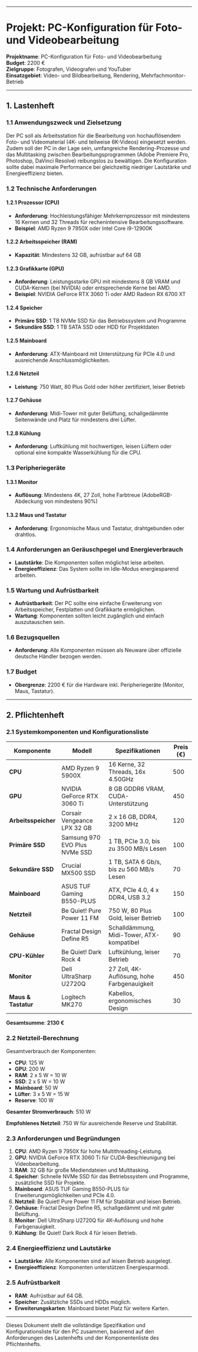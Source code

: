 

---

# **Projekt: PC-Konfiguration für Foto- und Videobearbeitung**

**Projektname**: PC-Konfiguration für Foto- und Videobearbeitung  
**Budget**: 2200 €  
**Zielgruppe**: Fotografen, Videografen und YouTuber  
**Einsatzgebiet**: Video- und Bildbearbeitung, Rendering, Mehrfachmonitor-Betrieb

---

## **1. Lastenheft**

### **1.1 Anwendungszweck und Zielsetzung**

Der PC soll als Arbeitsstation für die Bearbeitung von hochauflösendem Foto- und Videomaterial (4K- und teilweise 6K-Videos) eingesetzt werden. Zudem soll der PC in der Lage sein, umfangreiche Rendering-Prozesse und das Multitasking zwischen Bearbeitungsprogrammen (Adobe Premiere Pro, Photoshop, DaVinci Resolve) reibungslos zu bewältigen. Die Konfiguration sollte dabei maximale Performance bei gleichzeitig niedriger Lautstärke und Energieeffizienz bieten.

### **1.2 Technische Anforderungen**

#### 1.2.1 Prozessor (CPU)
- **Anforderung**: Hochleistungsfähiger Mehrkernprozessor mit mindestens 16 Kernen und 32 Threads für rechenintensive Bearbeitungssoftware.
- **Beispiel**: AMD Ryzen 9 7950X oder Intel Core i9-12900K

#### 1.2.2 Arbeitsspeicher (RAM)
- **Kapazität**: Mindestens 32 GB, aufrüstbar auf 64 GB

#### 1.2.3 Grafikkarte (GPU)
- **Anforderung**: Leistungsstarke GPU mit mindestens 8 GB VRAM und CUDA-Kernen (bei NVIDIA) oder entsprechende Kerne bei AMD.
- **Beispiel**: NVIDIA GeForce RTX 3060 Ti oder AMD Radeon RX 6700 XT

#### 1.2.4 Speicher
- **Primäre SSD**: 1 TB NVMe SSD für das Betriebssystem und Programme
- **Sekundäre SSD**: 1 TB SATA SSD oder HDD für Projektdaten

#### 1.2.5 Mainboard
- **Anforderung**: ATX-Mainboard mit Unterstützung für PCIe 4.0 und ausreichende Anschlussmöglichkeiten.

#### 1.2.6 Netzteil
- **Leistung**: 750 Watt, 80 Plus Gold oder höher zertifiziert, leiser Betrieb

#### 1.2.7 Gehäuse
- **Anforderung**: Midi-Tower mit guter Belüftung, schallgedämmte Seitenwände und Platz für mindestens drei Lüfter.

#### 1.2.8 Kühlung
- **Anforderung**: Luftkühlung mit hochwertigen, leisen Lüftern oder optional eine kompakte Wasserkühlung für die CPU.

### **1.3 Peripheriegeräte**

#### 1.3.1 Monitor
- **Auflösung**: Mindestens 4K, 27 Zoll, hohe Farbtreue (AdobeRGB-Abdeckung von mindestens 90%)

#### 1.3.2 Maus und Tastatur
- **Anforderung**: Ergonomische Maus und Tastatur, drahtgebunden oder drahtlos.

### **1.4 Anforderungen an Geräuschpegel und Energieverbrauch**

- **Lautstärke**: Die Komponenten sollen möglichst leise arbeiten.
- **Energieeffizienz**: Das System sollte im Idle-Modus energiesparend arbeiten.

### **1.5 Wartung und Aufrüstbarkeit**

- **Aufrüstbarkeit**: Der PC sollte eine einfache Erweiterung von Arbeitsspeicher, Festplatten und Grafikkarte ermöglichen.
- **Wartung**: Komponenten sollten leicht zugänglich und einfach auszutauschen sein.

### **1.6 Bezugsquellen**

- **Anforderung**: Alle Komponenten müssen als Neuware über offizielle deutsche Händler bezogen werden.

### **1.7 Budget**

- **Obergrenze**: 2200 € für die Hardware inkl. Peripheriegeräte (Monitor, Maus, Tastatur).

---

## **2. Pflichtenheft**

### **2.1 Systemkomponenten und Konfigurationsliste**

| Komponente      | Modell                                  | Spezifikationen                                 | Preis (€) |
|-----------------|-----------------------------------------|-------------------------------------------------|-----------|
| **CPU**         | AMD Ryzen 9 5900X                       | 16 Kerne, 32 Threads, 16x 4.50GHz    | 500       |
| **GPU**         | NVIDIA GeForce RTX 3060 Ti              | 8 GB GDDR6 VRAM, CUDA-Unterstützung             | 450       |
| **Arbeitsspeicher** | Corsair Vengeance LPX 32 GB        | 2 x 16 GB, DDR4, 3200 MHz                       | 120       |
| **Primäre SSD** | Samsung 970 EVO Plus NVMe SSD           | 1 TB, PCIe 3.0, bis zu 3500 MB/s Lesen          | 100       |
| **Sekundäre SSD** | Crucial MX500 SSD                    | 1 TB, SATA 6 Gb/s, bis zu 560 MB/s Lesen        | 70        |
| **Mainboard**   | ASUS TUF Gaming B550-PLUS               | ATX, PCIe 4.0, 4 x DDR4, USB 3.2                | 150       |
| **Netzteil**    | Be Quiet! Pure Power 11 FM              | 750 W, 80 Plus Gold, leiser Betrieb             | 100       |
| **Gehäuse**     | Fractal Design Define R5                | Schalldämmung, Midi-Tower, ATX-kompatibel       | 90        |
| **CPU-Kühler**  | Be Quiet! Dark Rock 4                   | Luftkühlung, leiser Betrieb                     | 70        |
| **Monitor**     | Dell UltraSharp U2720Q                  | 27 Zoll, 4K-Auflösung, hohe Farbgenauigkeit     | 450       |
| **Maus & Tastatur** | Logitech MK270                    | Kabellos, ergonomisches Design                  | 30        |

**Gesamtsumme**: **2130 €**

### **2.2 Netzteil-Berechnung**

Gesamtverbrauch der Komponenten:

- **CPU**: 125 W
- **GPU**: 200 W
- **RAM**: 2 x 5 W = 10 W
- **SSD**: 2 x 5 W = 10 W
- **Mainboard**: 50 W
- **Lüfter**: 3 x 5 W = 15 W
- **Reserve**: 100 W

**Gesamter Stromverbrauch**: 510 W

**Empfohlenes Netzteil**: 750 W für ausreichende Reserve und Stabilität.

### **2.3 Anforderungen und Begründungen**

1. **CPU**: AMD Ryzen 9 7950X für hohe Multithreading-Leistung.
2. **GPU**: NVIDIA GeForce RTX 3060 Ti für CUDA-Beschleunigung bei Videobearbeitung.
3. **RAM**: 32 GB für große Mediendateien und Multitasking.
4. **Speicher**: Schnelle NVMe SSD für das Betriebssystem und Programme, zusätzliche SSD für Projekte.
5. **Mainboard**: ASUS TUF Gaming B550-PLUS für Erweiterungsmöglichkeiten und PCIe 4.0.
6. **Netzteil**: Be Quiet! Pure Power 11 FM für Stabilität und leisen Betrieb.
7. **Gehäuse**: Fractal Design Define R5, schallgedämmt und mit guter Belüftung.
8. **Monitor**: Dell UltraSharp U2720Q für 4K-Auflösung und hohe Farbgenauigkeit.
9. **Kühlung**: Be Quiet! Dark Rock 4 für leisen Betrieb.

### **2.4 Energieeffizienz und Lautstärke**

- **Lautstärke**: Alle Komponenten sind auf leisen Betrieb ausgelegt.
- **Energieeffizienz**: Komponenten unterstützen Energiesparmodi.

### **2.5 Aufrüstbarkeit**

- **RAM**: Aufrüstbar auf 64 GB.
- **Speicher**: Zusätzliche SSDs und HDDs möglich.
- **Erweiterungskarten**: Mainboard bietet Platz für weitere Karten.

---

Dieses Dokument stellt die vollständige Spezifikation und Konfigurationsliste für den PC zusammen, basierend auf den Anforderungen des Lastenhefts und der Komponentenliste des Pflichtenhefts.
